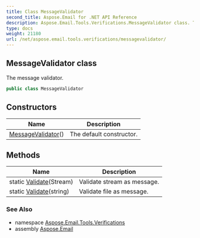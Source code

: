 ```yaml
---
title: Class MessageValidator
second_title: Aspose.Email for .NET API Reference
description: Aspose.Email.Tools.Verifications.MessageValidator class. The message validator
type: docs
weight: 21180
url: /net/aspose.email.tools.verifications/messagevalidator/
---
```

## MessageValidator class

The message validator.

```csharp
public class MessageValidator
```

## Constructors

| Name | Description |
| --- | --- |
| [MessageValidator](messagevalidator/)() | The default constructor. |

## Methods

| Name | Description |
| --- | --- |
| static [Validate](../../aspose.email.tools.verifications/messagevalidator/validate/#validate)(Stream) | Validate stream as message. |
| static [Validate](../../aspose.email.tools.verifications/messagevalidator/validate/#validate_1)(string) | Validate file as message. |

### See Also

* namespace [Aspose.Email.Tools.Verifications](../../aspose.email.tools.verifications/)
* assembly [Aspose.Email](../../)


